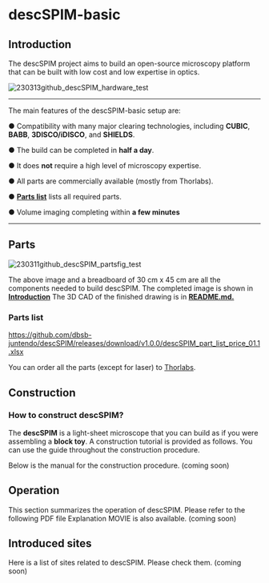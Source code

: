 # descSPIM-basic



## Introduction

The descSPIM project aims to build an open-source microscopy platform that can be built with low cost and low expertise in optics.

![230313github_descSPIM_hardware_test](https://user-images.githubusercontent.com/98086219/224652444-17bf4baf-d01a-41f8-8d36-82855afd5953.jpg)

***

The main features of the descSPIM-basic setup are:

 ● Compatibility with many major clearing technologies, including **CUBIC**, **BABB**, **3DISCO/iDISCO**, and **SHIELDS**.
 
 ● The build can be completed in **half a day**. 
 
 ● It does **not** require a high level of microscopy expertise. 

 ● All parts are commercially available (mostly from Thorlabs).

 ● **[Parts list](https://github.com/dbsb-juntendo/descSPIM/blob/main/descSPIM-basic.md#parts-list)** lists all required parts.
 
 ● Volume imaging completing within **a few minutes** 
 
 ___

## Parts

![230311github_descSPIM_partsfig_test](https://user-images.githubusercontent.com/98086219/224652856-07951e67-bc4b-45a0-b52d-11c553cd03e6.png)

The above image and a breadboard of 30 cm x 45 cm are all the components needed to build descSPIM.
The completed image is shown in **[Introduction](https://github.com/dbsb-juntendo/descSPIM/blob/main/descSPIM-basic.md#introduction)**
The 3D CAD of the finished drawing is in **[README.md.](https://github.com/dbsb-juntendo/descSPIM/blob/main/README.md)**

### Parts list

https://github.com/dbsb-juntendo/descSPIM/releases/download/v1.0.0/descSPIM_part_list_price_01.1.xlsx

You can order all the parts (except for laser) to [Thorlabs](https://www.thorlabs.com).

## Construction

### How to construct descSPIM?

The **descSPIM** is a light-sheet microscope that you can build as if you were assembling a **block toy**. A construction tutorial is provided as follows. You can use the guide throughout the construction procedure.

Below is the manual for the construction procedure.
(coming soon)

## Operation

This section summarizes the operation of descSPIM. Please refer to the following PDF file Explanation MOVIE is also available.
(coming soon)

## Introduced sites

Here is a list of sites related to descSPIM. Please check them.
(coming soon)

